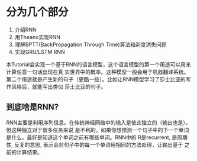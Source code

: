 # 分为几个部分

1. 介绍RNN
2. 用Theano实现RNN
3. 理解BPTT(BackPropagation Through Time)算法和剃度消失问题
4. 实现GRU/LSTM RNN

本Tutorial会实现一个基于RNN的语言模型，这个语言模型的第一个用途可以用来计算任意一句话出现在真
实世界中的概率。这种模型一般会用于机器翻译系统。  
第二个用途就是产生新的句子（更酷一些）。比如让RNN模型学习了莎士比亚的写作风格后，就能写出类似
莎士比亚的句子。

## 到底啥是RNN?

RNN主要是利用序列信息。在传统神经网络中的输入是彼此独立的（输出也是）。但这种独立对于很多任务来说
是不利的。如果你想预测一个句子中的下一个单词是什么，最好是知道这个单词之前有哪些单词。RNN中的
R是recurrent, 是周期性, 反复的意思, 表示会对句子中的每一个单词用相同的方法处理，让输出基于
之前的计算结果。
